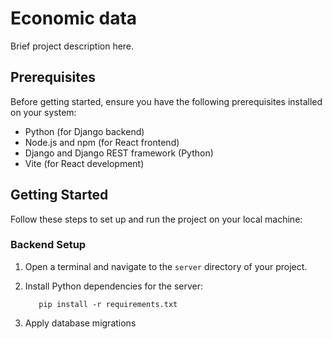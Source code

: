 # Economic data

Brief project description here.

## Prerequisites

Before getting started, ensure you have the following prerequisites installed on your system:

- Python (for Django backend)
- Node.js and npm (for React frontend)
- Django and Django REST framework (Python)
- Vite (for React development)

## Getting Started

Follow these steps to set up and run the project on your local machine:

### Backend Setup

1. Open a terminal and navigate to the `server` directory of your project.

2. Install Python dependencies for the server:
   ```cd backend
      pip install -r requirements.txt
   ```
3. Apply database migrations
